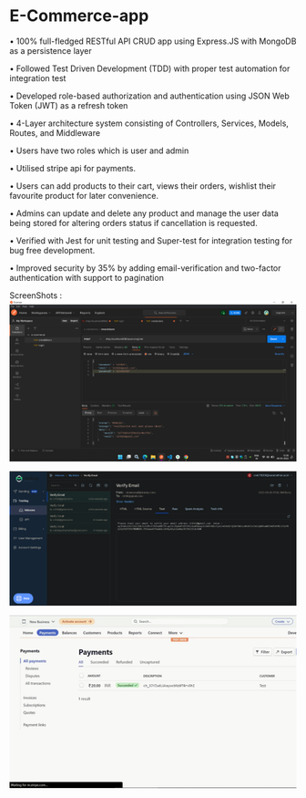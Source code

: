 # E-Commerce-app

•	100% full-fledged RESTful API CRUD app using Express.JS with MongoDB as a persistence layer

•	Followed Test Driven Development (TDD) with proper test automation for integration test

•	Developed role-based authorization and authentication using JSON Web Token (JWT) as a refresh token

•	4-Layer architecture system consisting of Controllers, Services, Models, Routes, and Middleware

•	Users have two roles which is user and admin

•	Utilised stripe api for payments.

•	Users can add products to their cart, views their orders, wishlist their favourite product for later convenience.

•	Admins can update and delete any product and manage the user data being stored for altering orders status if cancellation is requested.

•	Verified with Jest for unit testing and Super-test for integration testing for bug free development.

•	Improved security by 35% by adding email-verification and two-factor authentication with support to pagination


ScreenShots :
![Screenshot](postman_mail_ss.png)


![Screenshot](mail_ss.png)


![Screenshot](payment_ss.png)




